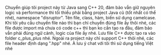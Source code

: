 Chuyển giúp tôi project này từ Java sang C++ 20, đảm bảo vẫn giữ nguyên logic và performance thì tối thiểu phải bằng project Java cũ (tốt nhất có thể nhé), namespace "disruptor". Tên file, class, hàm, biến sử dụng camelcase. Khi tôi yêu cầu chuyển file nào thì bạn chỉ chuyển đúng file ấy thôi nhé, các file được import mà chưa có code c++ thì bạn ko cần tạo ra đâu, đảm bảo vẫn phải đúng ngữ cảnh, logic của file ấy nhé. Lưu file C++ được tạo ra vào folder c_plus_plus nhé. Ngoài ra project này chỉ support C++ thôi nhé, các file header định dạng ".hpp" nhé. À lưu ý chat với tôi thì sử dụng tiếng Việt nhé